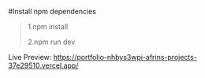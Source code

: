 #Install npm dependencies
 >1.npm install
> 
 >2.npm run dev
 


Live Preview:
https://portfolio-nhbys3wpi-afrins-projects-37e29510.vercel.app/
